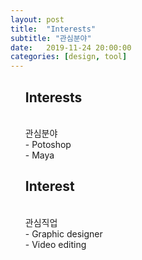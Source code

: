 ```yaml
---
layout: post
title:  "Interests"
subtitle: "관심분야"
date:   2019-11-24 20:00:00
categories: [design, tool]
---
```

<ul>
<H2>Interests</H2><br>
관심분야<br>
- Potoshop<br>
- Maya<br>
</ul>
<ul>
<H2>Interest</H2><br>
관심직업<br>
- Graphic designer<br>
- Video editing<br>
</ul>